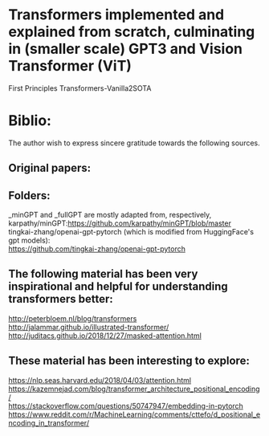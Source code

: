 # Transformers implemented and explained from scratch, culminating in (smaller scale) GPT3 and Vision Transformer (ViT)

First Principles Transformers-Vanilla2SOTA


# Biblio:
The author wish to express sincere gratitude towards the following sources.

## Original papers:

## Folders:
_minGPT and _fullGPT are mostly adapted from, respectively,  
karpathy/minGPT:https://github.com/karpathy/minGPT/blob/master  
tingkai-zhang/openai-gpt-pytorch (which is modified from HuggingFace's gpt models):  
https://github.com/tingkai-zhang/openai-gpt-pytorch

## The following material has been very inspirational and helpful for understanding transformers better:
http://peterbloem.nl/blog/transformers  
http://jalammar.github.io/illustrated-transformer/  
http://juditacs.github.io/2018/12/27/masked-attention.html   

## These material has been interesting to explore:
https://nlp.seas.harvard.edu/2018/04/03/attention.html   
https://kazemnejad.com/blog/transformer_architecture_positional_encoding/   
https://stackoverflow.com/questions/50747947/embedding-in-pytorch   
https://www.reddit.com/r/MachineLearning/comments/cttefo/d_positional_encoding_in_transformer/   
